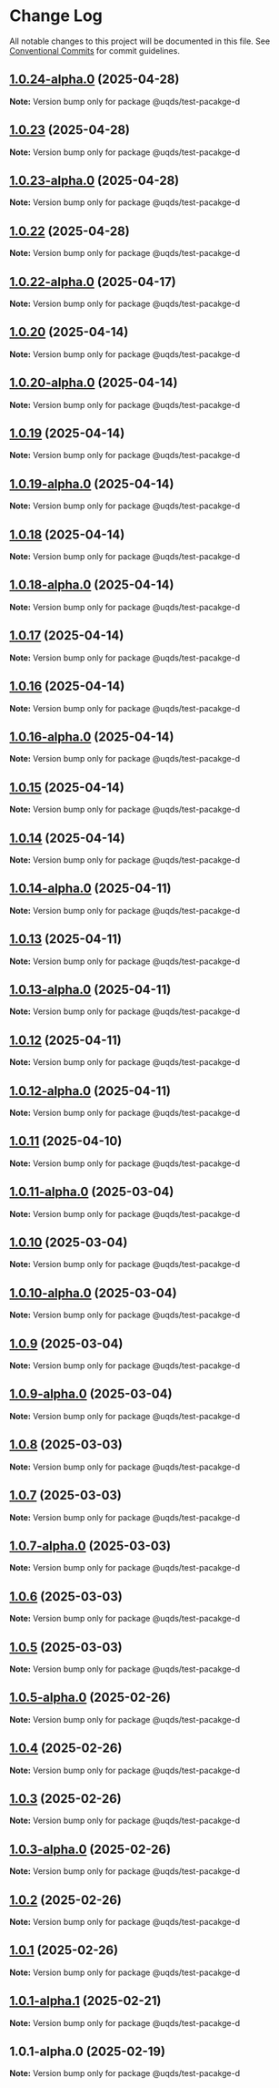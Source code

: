 # Change Log

All notable changes to this project will be documented in this file.
See [Conventional Commits](https://conventionalcommits.org) for commit guidelines.

## [1.0.24-alpha.0](https://github.com/uq-its-ss/design-system-test/compare/@uqds/test-pacakge-d@1.0.23...@uqds/test-pacakge-d@1.0.24-alpha.0) (2025-04-28)

**Note:** Version bump only for package @uqds/test-pacakge-d





## [1.0.23](https://github.com/uq-its-ss/design-system-test/compare/@uqds/test-pacakge-d@1.0.23-alpha.0...@uqds/test-pacakge-d@1.0.23) (2025-04-28)

**Note:** Version bump only for package @uqds/test-pacakge-d





## [1.0.23-alpha.0](https://github.com/uq-its-ss/design-system-test/compare/@uqds/test-pacakge-d@1.0.22...@uqds/test-pacakge-d@1.0.23-alpha.0) (2025-04-28)

**Note:** Version bump only for package @uqds/test-pacakge-d





## [1.0.22](https://github.com/uq-its-ss/design-system-test/compare/@uqds/test-pacakge-d@1.0.22-alpha.0...@uqds/test-pacakge-d@1.0.22) (2025-04-28)

**Note:** Version bump only for package @uqds/test-pacakge-d





## [1.0.22-alpha.0](https://github.com/uq-its-ss/design-system-test/compare/@uqds/test-pacakge-d@1.0.20...@uqds/test-pacakge-d@1.0.22-alpha.0) (2025-04-17)

**Note:** Version bump only for package @uqds/test-pacakge-d





## [1.0.20](https://github.com/uq-its-ss/design-system-test/compare/@uqds/test-pacakge-d@1.0.19...@uqds/test-pacakge-d@1.0.20) (2025-04-14)

**Note:** Version bump only for package @uqds/test-pacakge-d





## [1.0.20-alpha.0](https://github.com/uq-its-ss/design-system-test/compare/@uqds/test-pacakge-d@1.0.19...@uqds/test-pacakge-d@1.0.20-alpha.0) (2025-04-14)

**Note:** Version bump only for package @uqds/test-pacakge-d





## [1.0.19](https://github.com/uq-its-ss/design-system-test/compare/@uqds/test-pacakge-d@1.0.19-alpha.0...@uqds/test-pacakge-d@1.0.19) (2025-04-14)

**Note:** Version bump only for package @uqds/test-pacakge-d





## [1.0.19-alpha.0](https://github.com/uq-its-ss/design-system-test/compare/@uqds/test-pacakge-d@1.0.18...@uqds/test-pacakge-d@1.0.19-alpha.0) (2025-04-14)

**Note:** Version bump only for package @uqds/test-pacakge-d





## [1.0.18](https://github.com/uq-its-ss/design-system-test/compare/@uqds/test-pacakge-d@1.0.18-alpha.0...@uqds/test-pacakge-d@1.0.18) (2025-04-14)

**Note:** Version bump only for package @uqds/test-pacakge-d





## [1.0.18-alpha.0](https://github.com/uq-its-ss/design-system-test/compare/@uqds/test-pacakge-d@1.0.17...@uqds/test-pacakge-d@1.0.18-alpha.0) (2025-04-14)

**Note:** Version bump only for package @uqds/test-pacakge-d





## [1.0.17](https://github.com/uq-its-ss/design-system-test/compare/@uqds/test-pacakge-d@1.0.16-alpha.0...@uqds/test-pacakge-d@1.0.17) (2025-04-14)

**Note:** Version bump only for package @uqds/test-pacakge-d





## [1.0.16](https://github.com/uq-its-ss/design-system-test/compare/@uqds/test-pacakge-d@1.0.16-alpha.0...@uqds/test-pacakge-d@1.0.16) (2025-04-14)

**Note:** Version bump only for package @uqds/test-pacakge-d





## [1.0.16-alpha.0](https://github.com/uq-its-ss/design-system-test/compare/@uqds/test-pacakge-d@1.0.15...@uqds/test-pacakge-d@1.0.16-alpha.0) (2025-04-14)

**Note:** Version bump only for package @uqds/test-pacakge-d





## [1.0.15](https://github.com/uq-its-ss/design-system-test/compare/@uqds/test-pacakge-d@1.0.14-alpha.0...@uqds/test-pacakge-d@1.0.15) (2025-04-14)

**Note:** Version bump only for package @uqds/test-pacakge-d





## [1.0.14](https://github.com/uq-its-ss/design-system-test/compare/@uqds/test-pacakge-d@1.0.14-alpha.0...@uqds/test-pacakge-d@1.0.14) (2025-04-14)

**Note:** Version bump only for package @uqds/test-pacakge-d





## [1.0.14-alpha.0](https://github.com/uq-its-ss/design-system-test/compare/@uqds/test-pacakge-d@1.0.13...@uqds/test-pacakge-d@1.0.14-alpha.0) (2025-04-11)

**Note:** Version bump only for package @uqds/test-pacakge-d





## [1.0.13](https://github.com/uq-its-ss/design-system-test/compare/@uqds/test-pacakge-d@1.0.13-alpha.0...@uqds/test-pacakge-d@1.0.13) (2025-04-11)

**Note:** Version bump only for package @uqds/test-pacakge-d





## [1.0.13-alpha.0](https://github.com/uq-its-ss/design-system-test/compare/@uqds/test-pacakge-d@1.0.12...@uqds/test-pacakge-d@1.0.13-alpha.0) (2025-04-11)

**Note:** Version bump only for package @uqds/test-pacakge-d





## [1.0.12](https://github.com/uq-its-ss/design-system-test/compare/@uqds/test-pacakge-d@1.0.12-alpha.0...@uqds/test-pacakge-d@1.0.12) (2025-04-11)

**Note:** Version bump only for package @uqds/test-pacakge-d





## [1.0.12-alpha.0](https://github.com/uq-its-ss/design-system-test/compare/@uqds/test-pacakge-d@1.0.11...@uqds/test-pacakge-d@1.0.12-alpha.0) (2025-04-11)

**Note:** Version bump only for package @uqds/test-pacakge-d





## [1.0.11](https://github.com/uq-its-ss/design-system-test/compare/@uqds/test-pacakge-d@1.0.11-alpha.0...@uqds/test-pacakge-d@1.0.11) (2025-04-10)

**Note:** Version bump only for package @uqds/test-pacakge-d





## [1.0.11-alpha.0](https://github.com/uq-its-ss/design-system-test/compare/@uqds/test-pacakge-d@1.0.10...@uqds/test-pacakge-d@1.0.11-alpha.0) (2025-03-04)

**Note:** Version bump only for package @uqds/test-pacakge-d





## [1.0.10](https://github.com/uq-its-ss/design-system-test/compare/@uqds/test-pacakge-d@1.0.10-alpha.0...@uqds/test-pacakge-d@1.0.10) (2025-03-04)

**Note:** Version bump only for package @uqds/test-pacakge-d





## [1.0.10-alpha.0](https://github.com/uq-its-ss/design-system-test/compare/@uqds/test-pacakge-d@1.0.9...@uqds/test-pacakge-d@1.0.10-alpha.0) (2025-03-04)

**Note:** Version bump only for package @uqds/test-pacakge-d





## [1.0.9](https://github.com/uq-its-ss/design-system-test/compare/@uqds/test-pacakge-d@1.0.9-alpha.0...@uqds/test-pacakge-d@1.0.9) (2025-03-04)

**Note:** Version bump only for package @uqds/test-pacakge-d





## [1.0.9-alpha.0](https://github.com/uq-its-ss/design-system-test/compare/@uqds/test-pacakge-d@1.0.8...@uqds/test-pacakge-d@1.0.9-alpha.0) (2025-03-04)

**Note:** Version bump only for package @uqds/test-pacakge-d





## [1.0.8](https://github.com/uq-its-ss/design-system-test/compare/@uqds/test-pacakge-d@1.0.7-alpha.0...@uqds/test-pacakge-d@1.0.8) (2025-03-03)

**Note:** Version bump only for package @uqds/test-pacakge-d





## [1.0.7](https://github.com/uq-its-ss/design-system-test/compare/@uqds/test-pacakge-d@1.0.7-alpha.0...@uqds/test-pacakge-d@1.0.7) (2025-03-03)

**Note:** Version bump only for package @uqds/test-pacakge-d





## [1.0.7-alpha.0](https://github.com/uq-its-ss/design-system-test/compare/@uqds/test-pacakge-d@1.0.6...@uqds/test-pacakge-d@1.0.7-alpha.0) (2025-03-03)

**Note:** Version bump only for package @uqds/test-pacakge-d





## [1.0.6](https://github.com/uq-its-ss/design-system-test/compare/@uqds/test-pacakge-d@1.0.5-alpha.0...@uqds/test-pacakge-d@1.0.6) (2025-03-03)

**Note:** Version bump only for package @uqds/test-pacakge-d





## [1.0.5](https://github.com/uq-its-ss/design-system-test/compare/@uqds/test-pacakge-d@1.0.5-alpha.0...@uqds/test-pacakge-d@1.0.5) (2025-03-03)

**Note:** Version bump only for package @uqds/test-pacakge-d





## [1.0.5-alpha.0](https://github.com/uq-its-ss/design-system-test/compare/@uqds/test-pacakge-d@1.0.4...@uqds/test-pacakge-d@1.0.5-alpha.0) (2025-02-26)

**Note:** Version bump only for package @uqds/test-pacakge-d





## [1.0.4](https://github.com/uq-its-ss/design-system-test/compare/@uqds/test-pacakge-d@1.0.3-alpha.0...@uqds/test-pacakge-d@1.0.4) (2025-02-26)

**Note:** Version bump only for package @uqds/test-pacakge-d





## [1.0.3](https://github.com/uq-its-ss/design-system-test/compare/@uqds/test-pacakge-d@1.0.3-alpha.0...@uqds/test-pacakge-d@1.0.3) (2025-02-26)

**Note:** Version bump only for package @uqds/test-pacakge-d





## [1.0.3-alpha.0](https://github.com/uq-its-ss/design-system-test/compare/@uqds/test-pacakge-d@1.0.2...@uqds/test-pacakge-d@1.0.3-alpha.0) (2025-02-26)

**Note:** Version bump only for package @uqds/test-pacakge-d





## [1.0.2](https://github.com/uq-its-ss/design-system-test/compare/@uqds/test-pacakge-d@1.0.1-alpha.1...@uqds/test-pacakge-d@1.0.2) (2025-02-26)

**Note:** Version bump only for package @uqds/test-pacakge-d





## [1.0.1](https://github.com/uq-its-ss/design-system-test/compare/@uqds/test-pacakge-d@1.0.1-alpha.1...@uqds/test-pacakge-d@1.0.1) (2025-02-26)

**Note:** Version bump only for package @uqds/test-pacakge-d





## [1.0.1-alpha.1](https://github.com/uq-its-ss/design-system-test/compare/@uqds/test-pacakge-d@1.0.1-alpha.0...@uqds/test-pacakge-d@1.0.1-alpha.1) (2025-02-21)

**Note:** Version bump only for package @uqds/test-pacakge-d





## 1.0.1-alpha.0 (2025-02-19)

**Note:** Version bump only for package @uqds/test-pacakge-d
